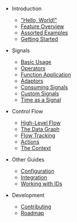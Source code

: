 - Introduction

  - ["Hello, World!"](interactive-hello.md)
  - [Feature Overview](feature-overview.md)
  - [Assorted Examples](assorted-examples.md)
  - [Getting Started](getting-started.md)

- Signals

  - [Basic Usage](basic-signals.md)
  - [Operators](signal-operators.md)
  - [Function Application](function-application.md)
  - [Adaptors](signal-adaptors.md)
  - [Consuming Signals](consuming-signals.md)
  - [Custom Signals](custom-signals.md)
  - [Time as a Signal](time-as-a-signal.md)

- Control Flow

  - [High-Level Flow](high-level-flow.md)
  - [The Data Graph](the-data-graph.md)
  - [Flow Tracking](flow-tracking.md)
  - [Actions](actions.md)
  - [The Context](the-context.md)

- Other Guides

  - [Configuration](configuration.md)
  - [Integration](integration.md)
  - [Working with IDs](working-with-ids.md)

- Development

  - [Contributing](contributing.md)
  - [Roadmap](roadmap.md)
